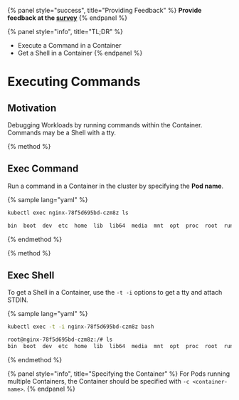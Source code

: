 {% panel style="success", title="Providing Feedback" %}
**Provide feedback at the [survey](https://www.surveymonkey.com/r/JH35X82)**
{% endpanel %}

{% panel style="info", title="TL;DR" %}
- Execute a Command in a Container
- Get a Shell in a Container
{% endpanel %}

# Executing Commands

## Motivation

Debugging Workloads by running commands within the Container.  Commands may be a Shell with
a tty.

{% method %}
## Exec Command

Run a command in a Container in the cluster by specifying the **Pod name**.

{% sample lang="yaml" %}

```bash
kubectl exec nginx-78f5d695bd-czm8z ls
```

```bash
bin  boot  dev	etc  home  lib	lib64  media  mnt  opt	proc  root  run  sbin  srv  sys  tmp  usr  var
```

{% endmethod %}

{% method %}
## Exec Shell

To get a Shell in a Container, use the `-t -i` options to get a tty and attach STDIN.

{% sample lang="yaml" %}

```bash
kubectl exec -t -i nginx-78f5d695bd-czm8z bash
```

```bash
root@nginx-78f5d695bd-czm8z:/# ls
bin  boot  dev	etc  home  lib	lib64  media  mnt  opt	proc  root  run  sbin  srv  sys  tmp  usr  var
```

{% endmethod %}

{% panel style="info", title="Specifying the Container" %}
For Pods running multiple Containers, the Container should be specified with `-c <container-name>`.
{% endpanel %}
